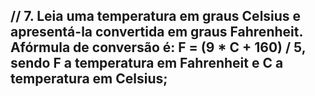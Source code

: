 ## // 7. Leia uma temperatura em graus Celsius e apresentá-la convertida em graus Fahrenheit. Afórmula de conversão é: F = (9 * C + 160) / 5, sendo F a temperatura em Fahrenheit e C a temperatura em Celsius; 